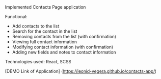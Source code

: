 Implemented Contacts Page application

Functional:
- Add contacts to the list
- Search for the contact in the list 
- Removing contacts from the list (with confirmation)
- Viewing full contact information
- Modifying contact information (with confirmation)
- Adding new fields and notes to contact information

Technologies used: React, SCSS


[DEMO Link of Application] (https://leonid-vegera.github.io/contacts-app/)
